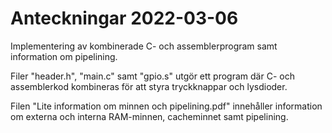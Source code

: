 # Anteckningar 2022-03-06
Implementering av kombinerade C- och assemblerprogram samt information om pipelining.

Filer "header.h", "main.c" samt "gpio.s" utgör ett program där C- och assemblerkod kombineras för att
styra tryckknappar och lysdioder.

Filen "Lite information om minnen och pipelining.pdf" innehåller information om externa och interna RAM-minnen,
cacheminnet samt pipelining.